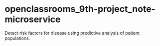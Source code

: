 # openclassrooms_9th-project_note-microservice

Detect risk factors for disease using predictive analysis of patient populations.
